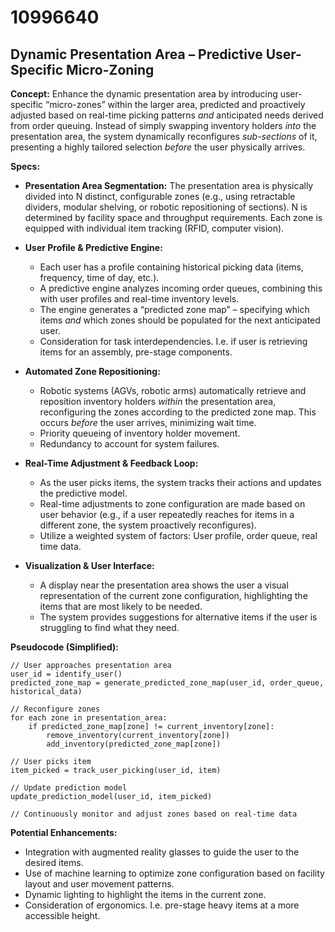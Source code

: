# 10996640

## Dynamic Presentation Area – Predictive User-Specific Micro-Zoning

**Concept:** Enhance the dynamic presentation area by introducing user-specific “micro-zones” within the larger area, predicted and proactively adjusted based on real-time picking patterns *and* anticipated needs derived from order queuing. Instead of simply swapping inventory holders *into* the presentation area, the system dynamically reconfigures *sub-sections* of it, presenting a highly tailored selection *before* the user physically arrives.

**Specs:**

*   **Presentation Area Segmentation:** The presentation area is physically divided into N distinct, configurable zones (e.g., using retractable dividers, modular shelving, or robotic repositioning of sections). N is determined by facility space and throughput requirements. Each zone is equipped with individual item tracking (RFID, computer vision).

*   **User Profile & Predictive Engine:**
    *   Each user has a profile containing historical picking data (items, frequency, time of day, etc.).
    *   A predictive engine analyzes incoming order queues, combining this with user profiles and real-time inventory levels.
    *   The engine generates a “predicted zone map” – specifying which items *and* which zones should be populated for the next anticipated user.
    *   Consideration for task interdependencies. I.e. if user is retrieving items for an assembly, pre-stage components.

*   **Automated Zone Repositioning:**
    *   Robotic systems (AGVs, robotic arms) automatically retrieve and reposition inventory holders *within* the presentation area, reconfiguring the zones according to the predicted zone map. This occurs *before* the user arrives, minimizing wait time.
    *   Priority queueing of inventory holder movement.
    *   Redundancy to account for system failures.

*   **Real-Time Adjustment & Feedback Loop:**
    *   As the user picks items, the system tracks their actions and updates the predictive model.
    *   Real-time adjustments to zone configuration are made based on user behavior (e.g., if a user repeatedly reaches for items in a different zone, the system proactively reconfigures).
    *   Utilize a weighted system of factors: User profile, order queue, real time data.

*   **Visualization & User Interface:**
    *   A display near the presentation area shows the user a visual representation of the current zone configuration, highlighting the items that are most likely to be needed.
    *   The system provides suggestions for alternative items if the user is struggling to find what they need.

**Pseudocode (Simplified):**

```
// User approaches presentation area
user_id = identify_user()
predicted_zone_map = generate_predicted_zone_map(user_id, order_queue, historical_data)

// Reconfigure zones
for each zone in presentation_area:
    if predicted_zone_map[zone] != current_inventory[zone]:
        remove_inventory(current_inventory[zone])
        add_inventory(predicted_zone_map[zone])

// User picks item
item_picked = track_user_picking(user_id, item)

// Update prediction model
update_prediction_model(user_id, item_picked)

// Continuously monitor and adjust zones based on real-time data
```

**Potential Enhancements:**

*   Integration with augmented reality glasses to guide the user to the desired items.
*   Use of machine learning to optimize zone configuration based on facility layout and user movement patterns.
*   Dynamic lighting to highlight the items in the current zone.
*   Consideration of ergonomics. I.e. pre-stage heavy items at a more accessible height.